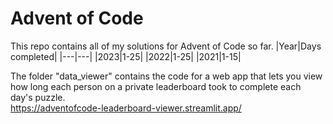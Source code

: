 # Advent of Code
This repo contains all of my solutions for Advent of Code so far.
|Year|Days completed|
|---|---|
|2023|1-25|
|2022|1-25|
|2021|1-15|

The folder "data_viewer" contains the code for a web app that lets you view how long each person on a private leaderboard took to complete each day's puzzle.\
https://adventofcode-leaderboard-viewer.streamlit.app/
